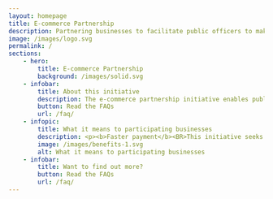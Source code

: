 ```yaml
---
layout: homepage
title: E-commerce Partnership
description: Partnering businesses to facilitate public officers to make small value purchases off commercial digital platforms
image: /images/logo.svg
permalink: /
sections:
    - hero:
        title: E-commerce Partnership
        background: /images/solid.svg
    - infobar:
        title: About this initiative
        description: The e-commerce partnership initiative enables public officers to make efficient and seamless small value purchases off commercial digital  platforms through use of technology.<BR><BR>To facilitate this initiative, an intermediary interface ('middleware') has been developed to connect Government’s corporate systems with commercial digital platforms.
        button: Read the FAQs
        url: /faq/
    - infopic:
        title: What it means to participating businesses
        description: <p><b>Faster payment</b><BR>This initiative seeks to reduce manual processing work across the procure-to-pay process (e.g. manual reconciliation and manual submission of invoices), and thereby enabling faster payments to our suppliers.</p><BR><p><b>SME digitalisation</b><BR>This initiative provides added incentive for SME vendors to bring businesses online and digitalise processes from order to invoice to payment, and improve productivity.</p><BR><p><b>New opportunities</b><br>Through this digitalisation, SMEs will be better equipped to supply to buyers beyond Singapore’s shores in the e-commerce space.</p><br><p>We welcome you to start the journey with us via this open partnership.</p>
        image: /images/benefits-1.svg
        alt: What it means to participating businesses
    - infobar:
        title: Want to find out more?
        button: Read the FAQs
        url: /faq/
---
```


